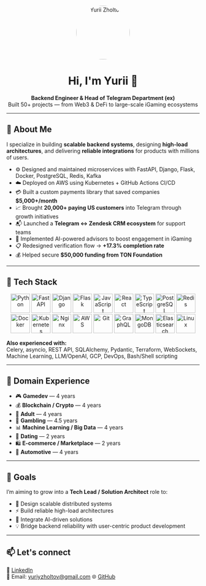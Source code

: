 <!-- Header with photo and intro -->
<div align="center">

<img src="https://media.licdn.com/dms/image/v2/D4E03AQF4JM4K74ooJg/profile-displayphoto-shrink_800_800/profile-displayphoto-shrink_800_800/0/1731617058172?e=1760572800&v=beta&t=GcOH5GegYSqdo2pDwGtQXYhRjpfqDZHDdis47MYF_v4" alt="Yurii Zholtov" width="140" style="border-radius:50%"/>

# Hi, I'm Yurii 👋  
**Backend Engineer & Head of Telegram Department (ex)**  
Built 50+ projects — from Web3 & DeFi to large-scale iGaming ecosystems

</div>



---

## 🚀 About Me

I specialize in building **scalable backend systems**, designing **high-load architectures**, and delivering **reliable integrations** for products with millions of users.

- ⚙️ Designed and maintained microservices with FastAPI, Django, Flask, Docker, PostgreSQL, Redis, Kafka
- ☁️ Deployed on AWS using Kubernetes + GitHub Actions CI/CD
- 💳 Built a custom payments library that saved companies **$5,000+/month**
- 📈 Brought **20,000+ paying US customers** into Telegram through growth initiatives
- 📬 Launched a **Telegram ↔ Zendesk CRM ecosystem** for support teams
- 🧠 Implemented AI-powered advisors to boost engagement in iGaming
- 📋 Redesigned verification flow → **+17.3% completion rate**
- 💰 Helped secure **$50,000 funding from TON Foundation**

---

## 🧩 Tech Stack

<div align="center">

<img src="https://cdn.jsdelivr.net/gh/devicons/devicon/icons/python/python-original.svg" width="50" title="Python"/>
<img src="https://cdn.jsdelivr.net/gh/devicons/devicon/icons/fastapi/fastapi-original.svg" width="50" title="FastAPI"/>
<img src="https://cdn.jsdelivr.net/gh/devicons/devicon/icons/django/django-plain.svg" width="50" title="Django"/>
<img src="https://cdn.jsdelivr.net/gh/devicons/devicon/icons/flask/flask-original.svg" width="50" title="Flask"/>
<img src="https://cdn.jsdelivr.net/gh/devicons/devicon/icons/javascript/javascript-original.svg" width="50" title="JavaScript"/>
<img src="https://cdn.jsdelivr.net/gh/devicons/devicon/icons/react/react-original.svg" width="50" title="React"/>
<img src="https://cdn.jsdelivr.net/gh/devicons/devicon/icons/typescript/typescript-original.svg" width="50" title="TypeScript"/>
<img src="https://cdn.jsdelivr.net/gh/devicons/devicon/icons/postgresql/postgresql-original.svg" width="50" title="PostgreSQL"/>
<img src="https://cdn.jsdelivr.net/gh/devicons/devicon/icons/redis/redis-original.svg" width="50" title="Redis"/>
<img src="https://cdn.jsdelivr.net/gh/devicons/devicon/icons/docker/docker-original.svg" width="50" title="Docker"/>
<img src="https://cdn.jsdelivr.net/gh/devicons/devicon/icons/kubernetes/kubernetes-plain.svg" width="50" title="Kubernetes"/>
<img src="https://cdn.jsdelivr.net/gh/devicons/devicon/icons/nginx/nginx-original.svg" width="50" title="Nginx"/>
<img src="https://cdn.jsdelivr.net/gh/devicons/devicon/icons/amazonwebservices/amazonwebservices-original.svg" width="50" title="AWS"/>

<img src="https://cdn.jsdelivr.net/gh/devicons/devicon/icons/git/git-original.svg" width="50" title="Git"/>
<img src="https://cdn.jsdelivr.net/gh/devicons/devicon/icons/graphql/graphql-plain.svg" width="50" title="GraphQL"/>
<img src="https://cdn.jsdelivr.net/gh/devicons/devicon/icons/mongodb/mongodb-original.svg" width="50" title="MongoDB"/>
<img src="https://cdn.jsdelivr.net/gh/devicons/devicon/icons/elasticsearch/elasticsearch-original.svg" width="50" title="Elasticsearch"/>
<img src="https://cdn.jsdelivr.net/gh/devicons/devicon/icons/linux/linux-original.svg" width="50" title="Linux"/>

</div>

**Also experienced with:**  
Celery, asyncio, REST API, SQLAlchemy, Pydantic, Terraform, WebSockets, Machine Learning, LLM/OpenAI, GCP, DevOps, Bash/Shell scripting

---

## 🧠 Domain Experience

- 🎮 **Gamedev** — 4 years
- 💰 **Blockchain / Crypto** — 4 years
- 🔞 **Adult** — 4 years
- 🎲 **Gambling** — 4.5 years
- 📊 **Machine Learning / Big Data** — 4 years
- 💌 **Dating** — 2 years
- 🛍️ **E-commerce / Marketplace** — 2 years
- 🚗 **Automotive** — 4 years

---

## 🎯 Goals

I’m aiming to grow into a **Tech Lead / Solution Architect** role to:

- 🧠 Design scalable distributed systems
- ⚡ Build reliable high-load architectures
- 🤖 Integrate AI-driven solutions
- 💡 Bridge backend reliability with user-centric product development

---
## 📫 Let's connect

💼 [LinkedIn](https://www.linkedin.com/in/yurii-zholtov)  
📧 Email: yuriyzholtov@gmail.com
🌐 [GitHub](https://github.com/counterat)

